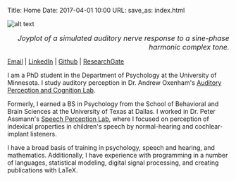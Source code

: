 Title: Home 
Date: 2017-04-01 10:00
URL:
save_as: index.html

![alt text](/images/complex_banner.png)
<div style="text-align: right"> <font size="3"> <em> Joyplot of a simulated auditory nerve response to a sine-phase harmonic complex tone. </em> </font> </div>

[Email][1] \| [LinkedIn][2] \| [Github][3] \| [ResearchGate][4]

I am a PhD student in the Department of Psychology at the University of Minnesota.
I study auditory perception in Dr. Andrew Oxenham's [Auditory Perception and Cognition Lab][8].

Formerly, I earned a BS in Psychology from the School of Behavioral and Brain Sciences at the University of Texas at Dallas. I worked in Dr. Peter Assmann's [Speech Perception Lab][7], where I focused on perception of indexical properties in children's speech by normal-hearing and cochlear-implant listeners.

I have a broad basis of training in psychology, speech and hearing, and mathematics. Additionally, I have experience with programming in a number of languages, statistical modeling, digital signal processing, and creating publications with LaTeX.

[1]: mailto:guest121@umn.edu
[2]: https://www.linkedin.com/in/guest-daniel
[3]: https://github.com/guestdaniel
[4]: https://www.researchgate.net/profile/Daniel_Guest2
[5]: https://google.com
[7]: https://www.utdallas.edu/~assmann/
[8]: http://apc.psych.umn.edu/
